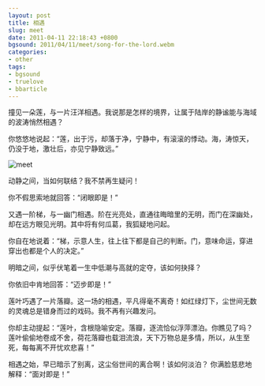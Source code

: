 ```yaml
---
layout: post
title: 相遇
slug: meet
date: 2011-04-11 22:18:43 +0800
bgsound: 2011/04/11/meet/song-for-the-lord.webm
categories:
- other
tags:
- bgsound
- truelove
- bbarticle
---
```


撞见一朵莲，与一片汪洋相遇。我说那是怎样的境界，让属于陆岸的静谧能与海域的波涛悄然相遇？

你悠悠地说起：“莲，出于污，却落于净，宁静中，有滚滚的悸动。海，涛惊天，仍没于地，激壮后，亦见宁静致远。”

<img src="{{ site.path.uploads }}2011/04/11/meet/meet.jpg" alt="meet" />

动静之间，当如何联结？我不禁再生疑问！

你不假思索地就回答：“闭眼即是！”

又遇一阶梯，与一幽门相遇。阶在光亮处，直通往晦暗里的无明，而门在深幽处，却在远方眼见光明。其中将有何瓜葛，我狐疑地问起。

你自在地说着：“梯，示意人生，往上往下都是自己的判断。门，意味命运，穿进穿出也都是个人的决定。”

明暗之间，似乎伏笔着一生中低潮与高就的定夺，该如何抉择？

你依旧中肯地回答：“迈步即是！”

莲叶巧遇了一片落瓣。这一场的相遇，平凡得毫不离奇！如红绿灯下，尘世间无数的灵魂总是错身而过的戏码。我不再有兴趣发问。

你却主动提起：“莲叶，含根隐喻安定。落瓣，逐流恰似浮萍漂泊。你瞧见了吗？莲叶偷偷地卷成不舍，荷花落瓣也载泪流浪，天下万物总是多情，所以，从生至死，每每离不开忧欢悲喜！”

相遇之始，早已暗示了别离，这尘俗世间的离合啊！该如何淡泊？ 你满脸慈悲地解释：“面对即是！”

